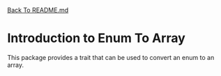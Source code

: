[Back To README.md](https://github.com/jobmetric/laravel-package-core/blob/master/README.md)

# Introduction to Enum To Array

This package provides a trait that can be used to convert an enum to an array.
